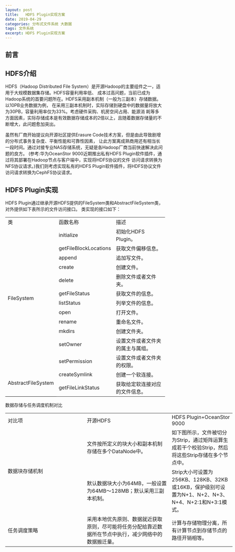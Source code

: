 ```yaml
---
layout: post
title:   HDFS Plugin实现方案
date: 2019-04-29
categories: 分布式文件系统 大数据
tags: 文件系统
excerpt: HDFS Plugin实现方案
---
```


前言
------


HDFS介绍
------
HDFS（Hadoop Distributed File System）是开源Hadoop的主要组件之一，适用于大规模数据集存储。HDFS容量利用率低、
成本过高问题，当前已成为Hadoop系统的首要问题所在。HDFS采用副本机制（一般为三副本）存储数据。以10PB业务数据为例，
在采用三副本机制时，实际存储到硬盘中的数据量将放大为30PB，容量利用率仅为33%。考虑硬件采购、机房空间占用、能源消
耗等多方面因素，实际存储成本是有效数据存储成本的2倍以上，且随着数据存储量的不断增大，此问题愈加突出。

虽然有厂商开始提议向开源社区提供Erasure Code技术方案，但是由此导致剧增的分布式事务复杂度、平衡性能和可靠性因素，
让此方案离成熟商用还有相当长一段时间。通过对接专业NAS存储系统，无疑是各Hadoop厂商当前快速解决此问题的良方。
(参考:华为OceanStor 9000近期推出私有HDFS Plugin软件插件，通过将其部署在Hadoop节点与客户端中，实现将HDFS协议的文件
访问请求转换为NFS协议请求。)我们则考虑实现私有的HDFS Plugin软件插件，将HDFS协议文件访问请求转换为CephFS协议请求。

HDFS Plugin实现
------
HDFS Plugin通过继承开源HDFS提供的FileSystem类和AbstractFileSystem类，对外提供如下表所示的文件访问接口。
类实现的接口如下：

<table border=0 cellpadding=0 cellspacing=0 width=509 style='border-collapse:
 collapse;table-layout:fixed;width:382pt;empty-cells: show;border-spacing: 0px;
 max-width: 800px !important;font-variant-ligatures: normal;font-variant-caps: normal;
 orphans: 2;text-align:start;widows: 2;-webkit-text-stroke-width: 0px;
 text-decoration-style: initial;text-decoration-color: initial;border-color:
 initial'>
 <col width=137 style='mso-width-source:userset;mso-width-alt:4384;width:103pt'>
 <col width=147 style='mso-width-source:userset;mso-width-alt:4704;width:110pt'>
 <col width=225 style='mso-width-source:userset;mso-width-alt:7200;width:169pt'>
 <tr height=19 style='height:14.25pt'>
  <td height=19 class=xl6919427 width=137 style='height:14.25pt;width:103pt;
  overflow-wrap: break-word;max-width: 800px'><span style='white-space:inherit !important'>&#31867;</span></td>
  <td class=xl6919427 width=147 style='border-left:none;width:110pt;overflow-wrap: break-word;
  max-width: 800px;border-left-color:initial'><span style='white-space:inherit !important'>&#20989;&#25968;&#21517;&#31216;</span></td>
  <td class=xl6919427 width=225 style='border-left:none;width:169pt;overflow-wrap: break-word;
  max-width: 800px;border-left-color:initial'><span style='white-space:inherit !important'>&#25551;&#36848;</span></td>
 </tr>
 <tr height=19 style='height:14.25pt'>
  <td rowspan=12 height=244 class=xl7019427 width=137 style='height:183.0pt;
  border-top:none;width:103pt;overflow-wrap: break-word;max-width: 800px;
  border-top-color:initial'><span style='white-space:inherit !important'>FileSystem</span></td>
  <td class=xl7019427 width=147 style='border-top:none;border-left:none;
  width:110pt;overflow-wrap: break-word;max-width: 800px;border-left-color:
  initial;border-top-color:initial'><span style='white-space:inherit !important'>initialize</span></td>
  <td class=xl7119427 width=225 style='border-top:none;border-left:none;
  width:169pt;overflow-wrap: break-word;max-width: 800px;border-left-color:
  initial;border-top-color:initial'><span style='white-space:inherit !important'>&#21021;&#22987;&#21270;<font
  class="font519427">HDFS Plugin</font><font class="font619427">&#12290;</font></span></td>
 </tr>
 <tr height=19 style='height:14.25pt'>
  <td height=19 class=xl7019427 width=147 style='height:14.25pt;border-top:
  none;border-left:none;width:110pt;overflow-wrap: break-word;max-width: 800px;
  border-left-color:initial;border-top-color:initial'><span style='white-space:
  inherit !important'>getFileBlockLocations</span></td>
  <td class=xl7119427 width=225 style='border-top:none;border-left:none;
  width:169pt;overflow-wrap: break-word;max-width: 800px;border-left-color:
  initial;border-top-color:initial'><span style='white-space:inherit !important'>&#33719;&#21462;&#25991;&#20214;&#20559;&#31227;&#20449;&#24687;&#12290;</span></td>
 </tr>
 <tr height=19 style='height:14.25pt'>
  <td height=19 class=xl7019427 width=147 style='height:14.25pt;border-top:
  none;border-left:none;width:110pt;overflow-wrap: break-word;max-width: 800px;
  border-left-color:initial;border-top-color:initial'><span style='white-space:
  inherit !important'>append</span></td>
  <td class=xl7119427 width=225 style='border-top:none;border-left:none;
  width:169pt;overflow-wrap: break-word;max-width: 800px;border-left-color:
  initial;border-top-color:initial'><span style='white-space:inherit !important'>&#36861;&#21152;&#20889;&#25991;&#20214;&#12290;</span></td>
 </tr>
 <tr height=19 style='height:14.25pt'>
  <td height=19 class=xl7019427 width=147 style='height:14.25pt;border-top:
  none;border-left:none;width:110pt;overflow-wrap: break-word;max-width: 800px;
  border-left-color:initial;border-top-color:initial'><span style='white-space:
  inherit !important'>create</span></td>
  <td class=xl7119427 width=225 style='border-top:none;border-left:none;
  width:169pt;overflow-wrap: break-word;max-width: 800px;border-left-color:
  initial;border-top-color:initial'><span style='white-space:inherit !important'>&#21019;&#24314;&#25991;&#20214;&#12290;</span></td>
 </tr>
 <tr height=19 style='height:14.25pt'>
  <td height=19 class=xl7019427 width=147 style='height:14.25pt;border-top:
  none;border-left:none;width:110pt;overflow-wrap: break-word;max-width: 800px;
  border-left-color:initial;border-top-color:initial'><span style='white-space:
  inherit !important'>delete</span></td>
  <td class=xl7119427 width=225 style='border-top:none;border-left:none;
  width:169pt;overflow-wrap: break-word;max-width: 800px;border-left-color:
  initial;border-top-color:initial'><span style='white-space:inherit !important'>&#21024;&#38500;&#25991;&#20214;&#25110;&#32773;&#25991;&#20214;&#22841;&#12290;</span></td>
 </tr>
 <tr height=19 style='height:14.25pt'>
  <td height=19 class=xl7019427 width=147 style='height:14.25pt;border-top:
  none;border-left:none;width:110pt;overflow-wrap: break-word;max-width: 800px;
  border-left-color:initial;border-top-color:initial'><span style='white-space:
  inherit !important'>getFileStatus</span></td>
  <td class=xl7119427 width=225 style='border-top:none;border-left:none;
  width:169pt;overflow-wrap: break-word;max-width: 800px;border-left-color:
  initial;border-top-color:initial'><span style='white-space:inherit !important'>&#33719;&#21462;&#25991;&#20214;&#30340;&#20449;&#24687;&#12290;</span></td>
 </tr>
 <tr height=19 style='height:14.25pt'>
  <td height=19 class=xl7019427 width=147 style='height:14.25pt;border-top:
  none;border-left:none;width:110pt;overflow-wrap: break-word;max-width: 800px;
  border-left-color:initial;border-top-color:initial'><span style='white-space:
  inherit !important'>listStatus</span></td>
  <td class=xl7119427 width=225 style='border-top:none;border-left:none;
  width:169pt;overflow-wrap: break-word;max-width: 800px;border-left-color:
  initial;border-top-color:initial'><span style='white-space:inherit !important'>&#21015;&#20030;&#25991;&#20214;&#30340;&#20449;&#24687;&#12290;</span></td>
 </tr>
 <tr height=19 style='height:14.25pt'>
  <td height=19 class=xl7019427 width=147 style='height:14.25pt;border-top:
  none;border-left:none;width:110pt;overflow-wrap: break-word;max-width: 800px;
  border-left-color:initial;border-top-color:initial'><span style='white-space:
  inherit !important'>open</span></td>
  <td class=xl7119427 width=225 style='border-top:none;border-left:none;
  width:169pt;overflow-wrap: break-word;max-width: 800px;border-left-color:
  initial;border-top-color:initial'><span style='white-space:inherit !important'>&#25171;&#24320;&#25991;&#20214;&#12290;</span></td>
 </tr>
 <tr height=19 style='height:14.25pt'>
  <td height=19 class=xl7019427 width=147 style='height:14.25pt;border-top:
  none;border-left:none;width:110pt;overflow-wrap: break-word;max-width: 800px;
  border-left-color:initial;border-top-color:initial'><span style='white-space:
  inherit !important'>rename</span></td>
  <td class=xl7119427 width=225 style='border-top:none;border-left:none;
  width:169pt;overflow-wrap: break-word;max-width: 800px;border-left-color:
  initial;border-top-color:initial'><span style='white-space:inherit !important'>&#37325;&#21629;&#21517;&#25991;&#20214;&#12290;</span></td>
 </tr>
 <tr height=19 style='height:14.25pt'>
  <td height=19 class=xl7019427 width=147 style='height:14.25pt;border-top:
  none;border-left:none;width:110pt;overflow-wrap: break-word;max-width: 800px;
  border-left-color:initial;border-top-color:initial'><span style='white-space:
  inherit !important'>mkdirs</span></td>
  <td class=xl7119427 width=225 style='border-top:none;border-left:none;
  width:169pt;overflow-wrap: break-word;max-width: 800px;border-left-color:
  initial;border-top-color:initial'><span style='white-space:inherit !important'>&#21019;&#24314;&#25991;&#20214;&#22841;&#12290;</span></td>
 </tr>
 <tr height=35 style='height:26.25pt'>
  <td height=35 class=xl7019427 width=147 style='height:26.25pt;border-top:
  none;border-left:none;width:110pt;overflow-wrap: break-word;max-width: 800px;
  border-left-color:initial;border-top-color:initial'><span style='white-space:
  inherit !important'>setOwner</span></td>
  <td class=xl7119427 width=225 style='border-top:none;border-left:none;
  width:169pt;overflow-wrap: break-word;max-width: 800px;border-left-color:
  initial;border-top-color:initial'><span style='white-space:inherit !important'>&#35774;&#32622;&#25991;&#20214;&#25110;&#32773;&#25991;&#20214;&#22841;&#30340;&#23646;&#20027;&#19982;&#23646;&#32452;&#12290;</span></td>
 </tr>
 <tr height=19 style='height:14.25pt'>
  <td height=19 class=xl7019427 width=147 style='height:14.25pt;border-top:
  none;border-left:none;width:110pt;overflow-wrap: break-word;max-width: 800px;
  border-left-color:initial;border-top-color:initial'><span style='white-space:
  inherit !important'>setPermission</span></td>
  <td class=xl7119427 width=225 style='border-top:none;border-left:none;
  width:169pt;overflow-wrap: break-word;max-width: 800px;border-left-color:
  initial;border-top-color:initial'><span style='white-space:inherit !important'>&#35774;&#32622;&#25991;&#20214;&#25110;&#32773;&#25991;&#20214;&#22841;&#30340;&#26435;&#38480;&#12290;</span></td>
 </tr>
 <tr height=19 style='height:14.25pt'>
  <td rowspan=2 height=38 class=xl6719427 width=137 style='border-bottom:1.0pt solid black;
  height:28.5pt;border-top:none;width:103pt;overflow-wrap: break-word;
  max-width: 800px;border-top-color:initial'><span style='white-space:inherit !important'>AbstractFileSystem</span></td>
  <td class=xl6519427 width=147 style='width:110pt;overflow-wrap: break-word;
  max-width: 800px;border-left-color:initial;border-top-color:initial'><span
  style='white-space:inherit !important'>createSymlink</span></td>
  <td class=xl6619427 width=225 style='width:169pt;overflow-wrap: break-word;
  max-width: 800px;border-left-color:initial;border-top-color:initial'><span
  style='white-space:inherit !important'>&#21019;&#24314;&#19968;&#20010;&#36719;&#36830;&#25509;&#12290;</span></td>
 </tr>
 <tr height=19 style='height:14.25pt'>
  <td height=19 class=xl6519427 width=147 style='height:14.25pt;width:110pt;
  overflow-wrap: break-word;max-width: 800px;border-left-color:initial;
  border-top-color:initial'><span style='white-space:inherit !important'>getFileLinkStatus</span></td>
  <td class=xl6619427 width=225 style='width:169pt;overflow-wrap: break-word;
  max-width: 800px;border-left-color:initial;border-top-color:initial'><span
  style='white-space:inherit !important'>&#33719;&#21462;&#32473;&#23450;&#36719;&#36830;&#25509;&#23545;&#24212;&#30340;&#25991;&#20214;&#20449;&#24687;&#12290;</span></td>
 </tr>
 <![if supportMisalignedColumns]>
 <tr height=0 style='display:none'>
  <td width=137 style='width:103pt'></td>
  <td width=147 style='width:110pt'></td>
  <td width=225 style='width:169pt'></td>
 </tr>
 <![endif]>
</table>

数据存储与任务调度机制对比

<table border=0 cellpadding=0 cellspacing=0 width=724 style='border-collapse:
 collapse;table-layout:fixed;width:543pt;empty-cells: show;border-spacing: 0px;
 max-width: 800px !important;font-variant-ligatures: normal;font-variant-caps: normal;
 orphans: 2;text-align:start;widows: 2;-webkit-text-stroke-width: 0px;
 text-decoration-style: initial;text-decoration-color: initial;border-color:
 initial'>
 <col width=260 style='mso-width-source:userset;mso-width-alt:8320;width:195pt'>
 <col width=273 style='mso-width-source:userset;mso-width-alt:8736;width:205pt'>
 <col width=191 style='mso-width-source:userset;mso-width-alt:6112;width:143pt'>
 <tr height=39 style='height:29.25pt'>
  <td height=39 class=xl654712 width=260 style='height:29.25pt;width:195pt;
  overflow-wrap: break-word;max-width: 800px'><span style='white-space:inherit !important'>&#23545;&#27604;&#39033;</span></td>
  <td class=xl654712 width=273 style='border-left:none;width:205pt;overflow-wrap: break-word;
  max-width: 800px;border-left-color:initial'><span style='white-space:inherit !important'>&#24320;&#28304;<font
  class="font54712">HDFS</font></span></td>
  <td class=xl684712 width=191 style='border-left:none;width:143pt;overflow-wrap: break-word;
  max-width: 800px;border-left-color:initial'><span style='white-space:inherit !important'>HDFS
  Plugin+OceanStor 9000</span></td>
 </tr>
 <tr height=71 style='height:53.25pt'>
  <td rowspan=2 height=144 class=xl674712 width=260 style='height:108.0pt;
  border-top:none;width:195pt;overflow-wrap: break-word;max-width: 800px;
  border-top-color:initial'><span style='white-space:inherit !important'>&#25968;&#25454;&#22359;&#23384;&#20648;&#26426;&#21046;</span></td>
  <td class=xl674712 width=273 style='border-top:none;border-left:none;
  width:205pt;overflow-wrap: break-word;max-width: 800px;border-left-color:
  initial;border-top-color:initial'><span style='white-space:inherit !important'>&#25991;&#20214;&#25353;&#25152;&#23450;&#20041;&#30340;&#22359;&#22823;&#23567;&#21644;&#21103;&#26412;&#26426;&#21046;&#23384;&#20648;&#22312;&#22810;&#20010;<font
  class="font64712">DataNode</font><font class="font74712">&#20013;&#12290;</font></span></td>
  <td class=xl674712 width=191 style='border-top:none;border-left:none;
  width:143pt;overflow-wrap: break-word;max-width: 800px;border-left-color:
  initial;border-top-color:initial'><span style='white-space:inherit !important'>&#22914;&#19979;&#22270;&#25152;&#31034;&#65292;&#25991;&#20214;&#34987;&#20999;&#20998;&#20026;<font
  class="font64712">Strip</font><font class="font74712">&#65292;&#36890;&#36807;&#30697;&#38453;&#36816;&#31639;&#29983;&#25104;&#33509;&#24178;&#20010;&#26657;&#39564;</font><font
  class="font64712">Strip</font><font class="font74712">&#65292;&#28982;&#21518;&#23558;&#36825;&#20123;</font><font
  class="font64712">Strip</font><font class="font74712">&#23384;&#20648;&#22312;&#22810;&#20010;&#33410;&#28857;&#20013;&#12290;</font></span></td>
 </tr>
 <tr height=73 style='height:54.75pt'>
  <td height=73 class=xl674712 width=273 style='height:54.75pt;border-top:none;
  border-left:none;width:205pt'><span style='white-space:inherit !important'>&#40664;&#35748;&#25968;&#25454;&#22359;&#22823;&#23567;&#20026;<font
  class="font64712">64MB</font><font class="font74712">&#65292;&#19968;&#33324;&#35774;&#32622;&#20026;</font><font
  class="font64712">64MB</font><font class="font74712">&#65374;</font><font
  class="font64712">128MB</font><font class="font74712">&#65307;&#40664;&#35748;&#37319;&#29992;&#19977;&#21103;&#26412;&#26426;&#21046;&#12290;</font></span></td>
  <td class=xl664712 width=191 style='border-top:none;border-left:none;
  width:143pt'><span style='white-space:inherit !important'>Strip<font
  class="font74712">&#22823;&#23567;&#21487;&#35774;&#32622;&#20026;</font><font
  class="font64712">256KB</font><font class="font74712">&#12289;</font><font
  class="font64712">128KB</font><font class="font74712">&#12289;</font><font
  class="font64712">32KB</font><font class="font74712">&#25110;</font><font
  class="font64712">16KB</font><font class="font74712">&#65292;&#20445;&#25252;&#32423;&#21035;&#21487;&#35774;&#32622;&#20026;</font><font
  class="font64712">N+1</font><font class="font74712">&#12289;</font><font
  class="font64712">N+2</font><font class="font74712">&#12289;</font><font
  class="font64712">N+3</font><font class="font74712">&#12289;</font><font
  class="font64712">N+4</font><font class="font74712">&#12289;</font><font
  class="font64712">N+2:1</font><font class="font74712">&#21644;</font><font
  class="font64712">N+3:1</font><font class="font74712">&#27169;&#24335;&#12290;</font></span></td>
 </tr>
 <tr height=52 style='height:39.0pt'>
  <td height=52 class=xl674712 width=260 style='height:39.0pt;border-top:none;
  width:195pt;overflow-wrap: break-word;max-width: 800px;border-top-color:initial'><span
  style='white-space:inherit !important'>&#20219;&#21153;&#35843;&#24230;&#31574;&#30053;</span></td>
  <td class=xl674712 width=273 style='border-top:none;border-left:none;
  width:205pt;overflow-wrap: break-word;max-width: 800px;border-left-color:
  initial;border-top-color:initial'><span style='white-space:inherit !important'>&#37319;&#29992;&#26412;&#22320;&#20248;&#20808;&#21407;&#21017;&#12289;&#25968;&#25454;&#23601;&#36817;&#33719;&#21462;&#21407;&#21017;&#65292;&#23613;&#21487;&#33021;&#23558;&#20219;&#21153;&#20998;&#37197;&#32473;&#38752;&#36817;&#25968;&#25454;&#25152;&#22312;&#33410;&#28857;&#20013;&#25191;&#34892;&#65292;&#20943;&#23569;&#32593;&#32476;&#20013;&#30340;&#25968;&#25454;&#25644;&#36801;&#37327;&#12290;</span></td>
  <td class=xl674712 width=191 style='border-top:none;border-left:none;
  width:143pt;overflow-wrap: break-word;max-width: 800px;border-left-color:
  initial;border-top-color:initial'><span style='white-space:inherit !important'>&#35745;&#31639;&#19982;&#23384;&#20648;&#29289;&#29702;&#20998;&#31163;&#65292;&#25152;&#26377;&#35745;&#31639;&#33410;&#28857;&#21040;&#23384;&#20648;&#33410;&#28857;&#30340;&#36335;&#24452;&#24320;&#38144;&#30456;&#31561;&#12290;</span></td>
 </tr>
 <![if supportMisalignedColumns]>
 <tr height=0 style='display:none'>
  <td width=260 style='width:195pt'></td>
  <td width=273 style='width:205pt'></td>
  <td width=191 style='width:143pt'></td>
 </tr>
 <![endif]>
</table>


